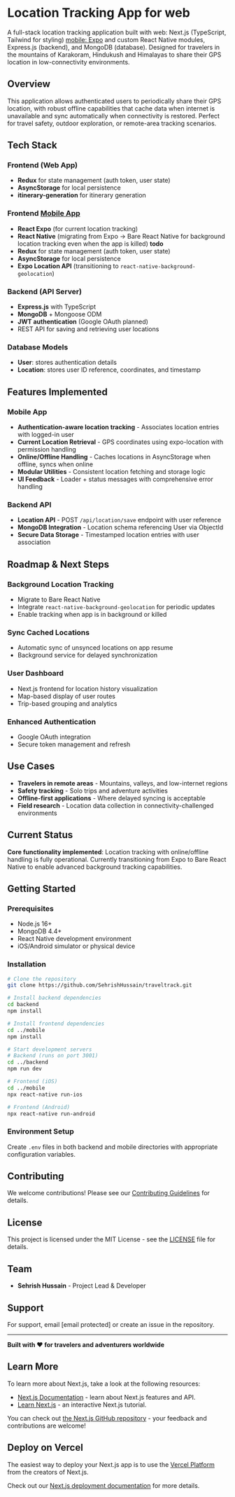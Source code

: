 #  Location Tracking App for web

A full-stack location tracking application built with web: Next.js (TypeScript, Tailwind for styling) [mobile: Expo](https://github.com/SehrishHussain/mobile) and custom React Native modules, Express.js (backend), and MongoDB (database). Designed for travelers in the mountains of Karakoram, Hindukush and Himalayas to share their GPS location in low-connectivity environments.

##  Overview

This application allows authenticated users to periodically share their GPS location, with robust offline capabilities that cache data when internet is unavailable and sync automatically when connectivity is restored. Perfect for travel safety, outdoor exploration, or remote-area tracking scenarios.

##  Tech Stack
### Frontend (Web App)
- **Redux** for state management (auth token, user state)
- **AsyncStorage** for local persistence
- **itinerary-generation** for itinerary generation


### Frontend [Mobile App](https://github.com/SehrishHussain/mobile)
- **React Expo** (for current location tracking)
- **React Native** (migrating from Expo → Bare React Native for background location tracking even when the app is killed) **todo**
- **Redux** for state management (auth token, user state)
- **AsyncStorage** for local persistence
- **Expo Location API** (transitioning to `react-native-background-geolocation`)

### Backend (API Server)
- **Express.js** with TypeScript
- **MongoDB** + Mongoose ODM
- **JWT authentication** (Google OAuth planned)
- REST API for saving and retrieving user locations

### Database Models
- **User**: stores authentication details
- **Location**: stores user ID reference, coordinates, and timestamp

##  Features Implemented 

### Mobile App
- **Authentication-aware location tracking** - Associates location entries with logged-in user
- **Current Location Retrieval** - GPS coordinates using expo-location with permission handling
- **Online/Offline Handling** - Caches locations in AsyncStorage when offline, syncs when online
- **Modular Utilities** - Consistent location fetching and storage logic
- **UI Feedback** - Loader + status messages with comprehensive error handling

###  Backend API
- **Location API** - POST `/api/location/save` endpoint with user reference
- **MongoDB Integration** - Location schema referencing User via ObjectId
- **Secure Data Storage** - Timestamped location entries with user association

## Roadmap & Next Steps

###  Background Location Tracking
- Migrate to Bare React Native
- Integrate `react-native-background-geolocation` for periodic updates
- Enable tracking when app is in background or killed

###  Sync Cached Locations
- Automatic sync of unsynced locations on app resume
- Background service for delayed synchronization

###  User Dashboard
- Next.js frontend for location history visualization
- Map-based display of user routes
- Trip-based grouping and analytics

###  Enhanced Authentication
- Google OAuth integration
- Secure token management and refresh

##  Use Cases

- **Travelers in remote areas** - Mountains, valleys, and low-internet regions
- **Safety tracking** - Solo trips and adventure activities
- **Offline-first applications** - Where delayed syncing is acceptable
- **Field research** - Location data collection in connectivity-challenged environments

##  Current Status 

**Core functionality implemented**: Location tracking with online/offline handling is fully operational. Currently transitioning from Expo to Bare React Native to enable advanced background tracking capabilities.

##  Getting Started

### Prerequisites
- Node.js 16+
- MongoDB 4.4+
- React Native development environment
- iOS/Android simulator or physical device

### Installation
```bash
# Clone the repository
git clone https://github.com/SehrishHussain/traveltrack.git

# Install backend dependencies
cd backend
npm install

# Install frontend dependencies
cd ../mobile
npm install

# Start development servers
# Backend (runs on port 3001)
cd ../backend
npm run dev

# Frontend (iOS)
cd ../mobile
npx react-native run-ios

# Frontend (Android)
npx react-native run-android
```

### Environment Setup
Create `.env` files in both backend and mobile directories with appropriate configuration variables.


##  Contributing

We welcome contributions! Please see our [Contributing Guidelines](CONTRIBUTING.md) for details.

##  License

This project is licensed under the MIT License - see the [LICENSE](LICENSE) file for details.

##  Team

- **Sehrish Hussain** - Project Lead & Developer

##  Support

For support, email [email protected] or create an issue in the repository.

---

**Built with ❤️ for travelers and adventurers worldwide**
## Learn More

To learn more about Next.js, take a look at the following resources:

- [Next.js Documentation](https://nextjs.org/docs) - learn about Next.js features and API.
- [Learn Next.js](https://nextjs.org/learn) - an interactive Next.js tutorial.

You can check out [the Next.js GitHub repository](https://github.com/vercel/next.js) - your feedback and contributions are welcome!

## Deploy on Vercel

The easiest way to deploy your Next.js app is to use the [Vercel Platform](https://vercel.com/new?utm_medium=default-template&filter=next.js&utm_source=create-next-app&utm_campaign=create-next-app-readme) from the creators of Next.js.

Check out our [Next.js deployment documentation](https://nextjs.org/docs/app/building-your-application/deploying) for more details.
